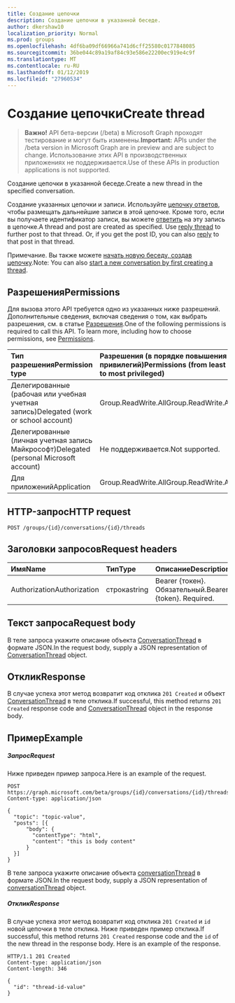 ```yaml
---
title: Создание цепочки
description: Создание цепочки в указанной беседе.
author: dkershaw10
localization_priority: Normal
ms.prod: groups
ms.openlocfilehash: 4df6ba09df66966a741d6cff25580c0177848085
ms.sourcegitcommit: 36be044c89a19af84c93e586e22200ec919e4c9f
ms.translationtype: MT
ms.contentlocale: ru-RU
ms.lasthandoff: 01/12/2019
ms.locfileid: "27960534"
---
```

# <a name="create-thread"></a><span data-ttu-id="ba2a6-103">Создание цепочки</span><span class="sxs-lookup"><span data-stu-id="ba2a6-103">Create thread</span></span>

> <span data-ttu-id="ba2a6-104">**Важно!** API бета-версии (/beta) в Microsoft Graph проходят тестирование и могут быть изменены.</span><span class="sxs-lookup"><span data-stu-id="ba2a6-104">**Important:** APIs under the /beta version in Microsoft Graph are in preview and are subject to change.</span></span> <span data-ttu-id="ba2a6-105">Использование этих API в производственных приложениях не поддерживается.</span><span class="sxs-lookup"><span data-stu-id="ba2a6-105">Use of these APIs in production applications is not supported.</span></span>

<span data-ttu-id="ba2a6-106">Создание цепочки в указанной беседе.</span><span class="sxs-lookup"><span data-stu-id="ba2a6-106">Create a new thread in the specified conversation.</span></span>

<span data-ttu-id="ba2a6-p102">Создание указанных цепочки и записи. Используйте [цепочку ответов](conversationthread-reply.md), чтобы размещать дальнейшие записи в этой цепочке. Кроме того, если вы получаете идентификатор записи, вы можете [ответить](post-reply.md) на эту запись в цепочке.</span><span class="sxs-lookup"><span data-stu-id="ba2a6-p102">A thread and post are created as specified. Use [reply thread](conversationthread-reply.md) to further post to that thread. Or, if you get the post ID, you can also [reply](post-reply.md) to that post in that thread.</span></span>

<span data-ttu-id="ba2a6-110">Примечание. Вы также можете [начать новую беседу, создав цепочку](group-post-threads.md).</span><span class="sxs-lookup"><span data-stu-id="ba2a6-110">Note: You can also [start a new conversation by first creating a thread](group-post-threads.md).</span></span>

## <a name="permissions"></a><span data-ttu-id="ba2a6-111">Разрешения</span><span class="sxs-lookup"><span data-stu-id="ba2a6-111">Permissions</span></span>
<span data-ttu-id="ba2a6-p103">Для вызова этого API требуется одно из указанных ниже разрешений. Дополнительные сведения, включая сведения о том, как выбрать разрешения, см. в статье [Разрешения](/graph/permissions-reference).</span><span class="sxs-lookup"><span data-stu-id="ba2a6-p103">One of the following permissions is required to call this API. To learn more, including how to choose permissions, see [Permissions](/graph/permissions-reference).</span></span>

|<span data-ttu-id="ba2a6-114">Тип разрешения</span><span class="sxs-lookup"><span data-stu-id="ba2a6-114">Permission type</span></span>      | <span data-ttu-id="ba2a6-115">Разрешения (в порядке повышения привилегий)</span><span class="sxs-lookup"><span data-stu-id="ba2a6-115">Permissions (from least to most privileged)</span></span>              |
|:--------------------|:---------------------------------------------------------|
|<span data-ttu-id="ba2a6-116">Делегированные (рабочая или учебная учетная запись)</span><span class="sxs-lookup"><span data-stu-id="ba2a6-116">Delegated (work or school account)</span></span> | <span data-ttu-id="ba2a6-117">Group.ReadWrite.All</span><span class="sxs-lookup"><span data-stu-id="ba2a6-117">Group.ReadWrite.All</span></span>    |
|<span data-ttu-id="ba2a6-118">Делегированные (личная учетная запись Майкрософт)</span><span class="sxs-lookup"><span data-stu-id="ba2a6-118">Delegated (personal Microsoft account)</span></span> | <span data-ttu-id="ba2a6-119">Не поддерживается.</span><span class="sxs-lookup"><span data-stu-id="ba2a6-119">Not supported.</span></span>    |
|<span data-ttu-id="ba2a6-120">Для приложений</span><span class="sxs-lookup"><span data-stu-id="ba2a6-120">Application</span></span> | <span data-ttu-id="ba2a6-121">Group.ReadWrite.All</span><span class="sxs-lookup"><span data-stu-id="ba2a6-121">Group.ReadWrite.All</span></span> |

## <a name="http-request"></a><span data-ttu-id="ba2a6-122">HTTP-запрос</span><span class="sxs-lookup"><span data-stu-id="ba2a6-122">HTTP request</span></span>
<!-- { "blockType": "ignored" } -->
```http
POST /groups/{id}/conversations/{id}/threads
```
## <a name="request-headers"></a><span data-ttu-id="ba2a6-123">Заголовки запросов</span><span class="sxs-lookup"><span data-stu-id="ba2a6-123">Request headers</span></span>
| <span data-ttu-id="ba2a6-124">Имя</span><span class="sxs-lookup"><span data-stu-id="ba2a6-124">Name</span></span>       | <span data-ttu-id="ba2a6-125">Тип</span><span class="sxs-lookup"><span data-stu-id="ba2a6-125">Type</span></span> | <span data-ttu-id="ba2a6-126">Описание</span><span class="sxs-lookup"><span data-stu-id="ba2a6-126">Description</span></span>|
|:---------------|:--------|:----------|
| <span data-ttu-id="ba2a6-127">Authorization</span><span class="sxs-lookup"><span data-stu-id="ba2a6-127">Authorization</span></span>  | <span data-ttu-id="ba2a6-128">строка</span><span class="sxs-lookup"><span data-stu-id="ba2a6-128">string</span></span>  | <span data-ttu-id="ba2a6-p104">Bearer {токен}. Обязательный.</span><span class="sxs-lookup"><span data-stu-id="ba2a6-p104">Bearer {token}. Required.</span></span> |

## <a name="request-body"></a><span data-ttu-id="ba2a6-131">Текст запроса</span><span class="sxs-lookup"><span data-stu-id="ba2a6-131">Request body</span></span>
<span data-ttu-id="ba2a6-132">В теле запроса укажите описание объекта [ConversationThread](../resources/conversationthread.md) в формате JSON.</span><span class="sxs-lookup"><span data-stu-id="ba2a6-132">In the request body, supply a JSON representation of [ConversationThread](../resources/conversationthread.md) object.</span></span>

## <a name="response"></a><span data-ttu-id="ba2a6-133">Отклик</span><span class="sxs-lookup"><span data-stu-id="ba2a6-133">Response</span></span>

<span data-ttu-id="ba2a6-134">В случае успеха этот метод возвратит код отклика `201 Created` и объект [ConversationThread](../resources/conversationthread.md) в теле отклика.</span><span class="sxs-lookup"><span data-stu-id="ba2a6-134">If successful, this method returns `201 Created` response code and [ConversationThread](../resources/conversationthread.md) object in the response body.</span></span>

## <a name="example"></a><span data-ttu-id="ba2a6-135">Пример</span><span class="sxs-lookup"><span data-stu-id="ba2a6-135">Example</span></span>
##### <a name="request"></a><span data-ttu-id="ba2a6-136">Запрос</span><span class="sxs-lookup"><span data-stu-id="ba2a6-136">Request</span></span>
<span data-ttu-id="ba2a6-137">Ниже приведен пример запроса.</span><span class="sxs-lookup"><span data-stu-id="ba2a6-137">Here is an example of the request.</span></span>
<!-- {
  "blockType": "request",
  "name": "create_conversationthread_from_conversation"
}-->
```http
POST https://graph.microsoft.com/beta/groups/{id}/conversations/{id}/threads
Content-type: application/json

{
  "topic": "topic-value",
  "posts": [{
      "body": {
        "contentType": "html",
        "content": "this is body content"
      }
  }]
}
```
<span data-ttu-id="ba2a6-138">В теле запроса укажите описание объекта [conversationThread](../resources/conversationthread.md) в формате JSON.</span><span class="sxs-lookup"><span data-stu-id="ba2a6-138">In the request body, supply a JSON representation of [conversationThread](../resources/conversationthread.md) object.</span></span>
##### <a name="response"></a><span data-ttu-id="ba2a6-139">Отклик</span><span class="sxs-lookup"><span data-stu-id="ba2a6-139">Response</span></span>

<span data-ttu-id="ba2a6-p105">В случае успеха этот метод возвратит код отклика `201 Created` и `id` новой цепочки в теле отклика. Ниже приведен пример отклика.</span><span class="sxs-lookup"><span data-stu-id="ba2a6-p105">If successful, this method returns `201 Created` response code and the `id` of the new thread in the response body. Here is an example of the response.</span></span>
<!-- {
  "blockType": "response",
  "truncated": true,
  "@odata.type": "microsoft.graph.conversationThread"
} -->
```http
HTTP/1.1 201 Created
Content-type: application/json
Content-length: 346

{
  "id": "thread-id-value"
}
```

<!-- uuid: 8fcb5dbc-d5aa-4681-8e31-b001d5168d79
2015-10-25 14:57:30 UTC -->
<!-- {
  "type": "#page.annotation",
  "description": "Create thread",
  "keywords": "",
  "section": "documentation",
  "tocPath": ""
}-->
